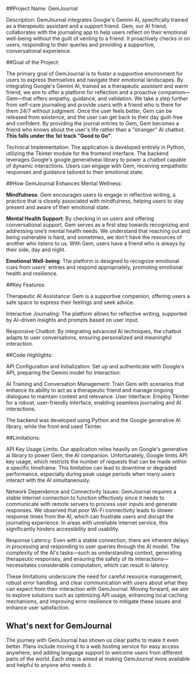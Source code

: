 ##Project Name: GemJournal

Description: GemJournal integrates Google's Gemini AI, specifically trained as a therapeutic assistant and a support friend. Gem, our AI friend, collaborates with the journaling app to help users reflect on their emotional well-being without the guilt of venting to a friend. It proactively checks in on users, responding to their queries and providing a supportive, conversational experience.

##Goal of the Project:

The primary goal of GemJournal is to foster a supportive environment for users to express themselves and navigate their emotional landscapes. By integrating Google's Gemini AI, trained as a therapeutic assistant and warm friend, we aim to offer a platform for reflection and a proactive companion—Gem—that offers empathy, guidance, and validation. We take a step further from self-care journaling and provide users with a friend who is there for them 24/7 without judgment. Once the user feels better, Gem can be released from existence, and the user can get back to their day guilt-free and confident. By providing the journal entries to Gem, Gem becomes a friend who knows about the user's life rather than a "stranger" AI chatbot. **This falls under the 1st track "Good to Go"**.

Technical Implementation: The application is developed entirely in Python, utilizing the Tkinter module for the frontend interface. The backend leverages Google's google.generativeai library to power a chatbot capable of dynamic interactions. Users can engage with Gem, receiving empathetic responses and guidance tailored to their emotional state. 

##How GemJournal Enhances Mental Wellness:

**Mindfulness**: Gem encourages users to engage in reflective writing, a practice that is closely associated with mindfulness, helping users to stay present and aware of their emotional state.

**Mental Health Support**: By checking in on users and offering conversational support, Gem serves as a first step towards recognizing and addressing one’s mental health needs. We understand that reaching out and being vulnerable is hard, and sometimes, we don't have the resources of another who listens to us.  With Gem, users have a friend who is always by their side, day and night.

**Emotional Well-being**: The platform is designed to recognize emotional cues from users' entries and respond appropriately, promoting emotional health and resilience.

##Key Features:

Therapeutic AI Assistance: Gem is a supportive companion, offering users a safe space to express their feelings and seek advice.

Interactive Journaling: The platform allows for reflective writing, supported by AI-driven insights and prompts based on user input.

Responsive Chatbot: By integrating advanced AI techniques, the chatbot adapts to user conversations, ensuring personalized and meaningful interaction.

##Code Highlights:

API Configuration and Initialization: Set up and authenticate with Google's API, preparing the Gemini model for interaction.

AI Training and Conversation Management: Train Gem with scenarios that enhance its ability to act as a therapeutic friend and manage ongoing dialogues to maintain context and relevance.
User Interface: Employ Tkinter for a robust, user-friendly interface, enabling seamless journaling and AI interactions.

The backend was developed using Python and the Google generative AI library, while the front end used Tkinter.

##Limitations:

API Key Usage Limits: Our application relies heavily on Google's generative ai library to power Gem, the AI companion. Unfortunately, Google limits API key usage, which restricts the number of requests that can be made within a specific timeframe. This limitation can lead to downtime or degraded performance, especially during peak usage periods when many users interact with the AI simultaneously.

Network Dependence and Connectivity Issues: GemJournal requires a stable internet connection to function effectively since it needs to communicate with remote servers to process user inputs and generate responses. We observed that poor Wi-Fi connectivity leads to slower response times from the AI, which can frustrate users and disrupt the journaling experience. In areas with unreliable internet service, this significantly hinders accessibility and usability.

Response Latency: Even with a stable connection, there are inherent delays in processing and responding to user queries through the AI model. The complexity of the AI's tasks—such as understanding context, generating therapeutic responses, and ensuring the safety of its interactions—necessitates considerable computation, which can result in latency.

These limitations underscore the need for careful resource management, robust error handling, and clear communication with users about what they can expect from their interaction with GemJournal. Moving forward, we aim to explore solutions such as optimizing API usage, enhancing local caching mechanisms, and improving error resilience to mitigate these issues and enhance user satisfaction.

## What's next for GemJournal

The journey with GemJournal has shown us clear paths to make it even better. Plans include moving it to a web hosting service for easy access anywhere, and adding language support to welcome users from different parts of the world. Each step is aimed at making GemJournal more available and helpful to anyone who needs it.
